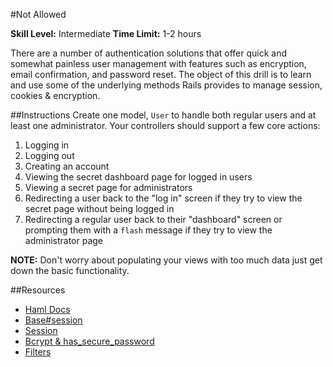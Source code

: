 #Not Allowed

__Skill Level:__ Intermediate
__Time Limit:__ 1-2 hours

There are a number of authentication solutions that offer quick and somewhat painless user management with features such as encryption, email confirmation, and password reset. The object of this drill is to learn and use some of the underlying methods Rails provides to manage session, cookies & encryption. 

##Instructions
Create one model, `User` to handle both regular users and at least one administrator. Your controllers should support a few core actions:

1. Logging in
2. Logging out
3. Creating an account
4. Viewing the secret dashboard page for logged in users
5. Viewing a secret page for administrators 
6. Redirecting a user back to the "log in" screen if they try to view the secret page without being logged in
7. Redirecting a regular user back to their "dashboard" screen or prompting them with a `flash` message if they try to view the administrator page

__NOTE:__ Don't worry about populating your views with too much data just get down the basic functionality.

##Resources
- [Haml Docs](http://haml.info/)
- [Base#session](http://api.rubyonrails.org/classes/ActionController/Base.html)
- [Session](http://guides.rubyonrails.org/action_controller_overview.html#session)
- [Bcrypt & has_secure_password](http://api.rubyonrails.org/classes/ActiveModel/SecurePassword/ClassMethods.html)
- [Filters](http://guides.rubyonrails.org/action_controller_overview.html#filters)
